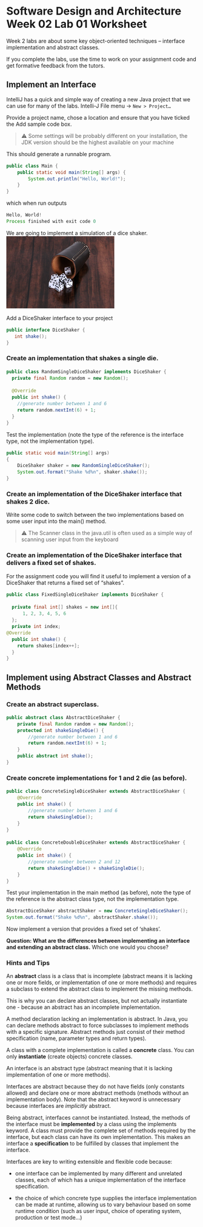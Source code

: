 ﻿# Software Design and Architecture Week 02 Lab 01 Worksheet

Week 2 labs are about some key object-oriented techniques – interface implementation and abstract classes.

If you complete the labs, use the time to work on your assignment code and get formative feedback from the tutors.

## Implement an Interface
IntelliJ has a quick and simple way of creating a new Java project that we can use for many of the labs.
Intelli-J File menu -> `New > Project…`

Provide a project name, chose a location and ensure that you have ticked the Add sample code box.

> ⚠ Some settings will be probably different on your installation, the JDK version should be the highest available on your machine

This should generate a runnable program.
```java
public class Main {
    public static void main(String[] args) {
        System.out.println("Hello, World!");
    }
}
```

which when run outputs
```java
Hello, World!
Process finished with exit code 0
```
We are going to implement a simulation of a dice shaker.
![A Diceshaker](images/week02_diceshaker.png)

Add a DiceShaker interface to your project
```java
public interface DiceShaker {
   int shake();
}
```

### Create an implementation that shakes a single die.
```java
public class RandomSingleDiceShaker implements DiceShaker {
  private final Random random = new Random();

  @Override
  public int shake() {
    //generate number between 1 and 6
    return random.nextInt(6) + 1;
  }
}
```
Test the implementation (note the type of the reference is the interface type, not the implementation type).

```java
public static void main(String[] args)
{
    DiceShaker shaker = new RandomSingleDiceShaker();
    System.out.format("Shake %d%n", shaker.shake());
}
```

### Create an implementation of the DiceShaker interface that shakes 2 dice.

Write some code to switch between the two implementations based on some user input into the main() method.
> ⚠ The Scanner class in the java.util is often used as a simple way of scanning user input from the keyboard

### Create an implementation of the DiceShaker interface that delivers a fixed set of shakes.

For the assignment code you will find it useful to implement a version of a DiceShaker that returns a fixed set of “shakes”.

```java
public class FixedSingleDiceShaker implements DiceShaker {

  private final int[] shakes = new int[]{
      1, 2, 3, 4, 5, 6
  };
  private int index;
@Override
  public int shake() {
    return shakes[index++];
  }
}
```

## Implement using Abstract Classes and Abstract Methods

### Create an abstract superclass.
```java
public abstract class AbstractDiceShaker {
    private final Random random = new Random();
    protected int shakeSingleDie() {
        //generate number between 1 and 6
        return random.nextInt(6) + 1;
    }
    public abstract int shake();
}
```
### Create concrete implementations for 1 and 2 die (as before).
```java
public class ConcreteSingleDiceShaker extends AbstractDiceShaker {
    @Override
    public int shake() {
        //generate number between 1 and 6
        return shakeSingleDie();
    }
}

public class ConcreteDoubleDiceShaker extends AbstractDiceShaker {
    @Override
    public int shake() {
        //generate number between 2 and 12
        return shakeSingleDie() + shakeSingleDie();
    }
}
```

Test your implementation in the main method (as before), note the type of the reference is the abstract class type, not the implementation type.
```java
AbstractDiceShaker abstractShaker = new ConcreteSingleDiceShaker();
System.out.format("Shake %d%n", abstractShaker.shake());
```

Now implement a version that provides a fixed set of ‘shakes’.

**Question: What are the differences between implementing an interface and extending an abstract class.**
Which one would you choose?

### Hints and Tips

An **abstract** class is a class that is incomplete (abstract means it is lacking one or more fields, or implementation of one or more methods) and requires a subclass to extend the abstract class to implement the missing methods.

This is why you can declare abstract classes, but not actually instantiate one - because an abstract has an incomplete implementation.

A method declaration lacking an implementation is abstract. In Java, you can declare methods abstract to force subclasses to implement methods with a specific signature. Abstract methods just consist of their method specification (name, parameter types and return types).

A class with a complete implementation is called a **concrete** class. You can only **instantiate** (create objects) concrete classes.

An interface is an abstract type (abstract meaning that it is lacking implementation of one or more methods).

Interfaces are abstract because they do not have fields (only constants allowed) and declare one or more abstract methods (methods without an implementation body). Note that the abstract keyword is unnecessary because interfaces are *implicitly* abstract.

Being abstract, interfaces cannot be instantiated. Instead, the methods of the interface must be **implemented** by a class using the implements keyword. A class must provide the complete set of methods required by the interface, but each class can have its own implementation. This makes an interface a **specification** to be fulfilled by classes that implement the interface.

Interfaces are key to writing extensible and flexible code because:

- one interface can be implemented by many different and unrelated classes, each of which has a unique implementation of the interface specification.

- the choice of which concrete type supplies the interface implementation can be made at runtime, allowing us to vary behaviour based on some runtime condition (such as user input, choice of operating system, production or test mode...)


